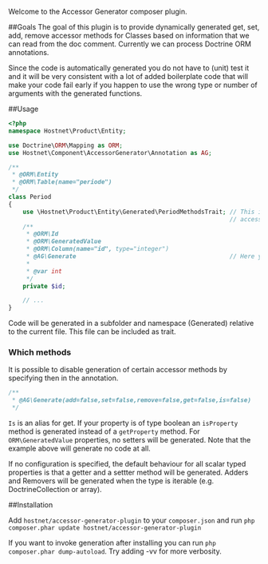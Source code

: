 Welcome to the Accessor Generator composer plugin.

##Goals
The goal of this plugin is to provide dynamically generated get, set, add, remove
accessor methods for Classes based on information that we can read from the doc comment.
Currently we can process Doctrine ORM annotations.

Since the code is automatically generated you do not have to (unit) test it and it
will be very consistent with a lot of added boilerplate code that will make your code
fail early if you happen to use the wrong type or number of arguments with the generated
functions.

##Usage

```php
<?php
namespace Hostnet\Product\Entity;

use Doctrine\ORM\Mapping as ORM;
use Hostnet\Component\AccessorGenerator\Annotation as AG;

/**
 * @ORM\Entity
 * @ORM\Table(name="periode")
 */
class Period
{
    use \Hostnet\Product\Entity\Generated\PeriodMethodsTrait; // This is the file that gets generated with the
                                                              // accessor methods inside.
    /**
     * @ORM\Id
     * @ORM\GeneratedValue
     * @ORM\Column(name="id", type="integer")
     * @AG\Generate                                           // Here you ask methods to be generated
     *
     * @var int
     */
    private $id;

    // ...
}
```

Code will be generated in a subfolder and namespace (Generated) relative to the current
file. This file can be included as trait.

### Which methods

It is possible to disable generation of certain accessor methods by specifying then in
the annotation.

```php
/**
 * @AG\Generate(add=false,set=false,remove=false,get=false,is=false)
 */
```

`Is` is an alias for get. If your property is of type boolean an `isProperty` method is
generated instead of a `getProperty` method. For `ORM\GeneratedValue` properties, no
setters will be generated. Note that the example above will generate no code at all.

If no configuration is specified, the default behaviour for all scalar typed properties is
that a getter and a settter method will be generated. Adders and Removers will be generated
when the type is iterable (e.g. DoctrineCollection or array).

##Installation

Add `hostnet/accessor-generator-plugin` to your `composer.json` and run
`php composer.phar update hostnet/accessor-generator-plugin`

If you want to invoke generation after installing you can run `php composer.phar dump-autoload`.
Try adding -vv for more verbosity.

